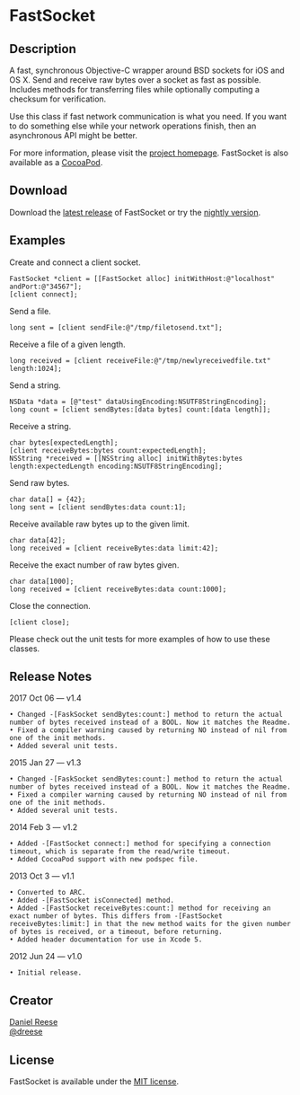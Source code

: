 FastSocket
===============

Description
---------------

A fast, synchronous Objective-C wrapper around BSD sockets for iOS and OS X.
Send and receive raw bytes over a socket as fast as possible. Includes methods
for transferring files while optionally computing a checksum for verification.

Use this class if fast network communication is what you need. If you want to
do something else while your network operations finish, then an asynchronous
API might be better.

For more information, please visit the [project homepage](http://github.com/dreese/fast-socket).
FastSocket is also available as a [CocoaPod](http://cocoapods.org/?q=fastsocket).

Download
---------------

Download the [latest release](https://github.com/dreese/fast-socket/releases) of FastSocket or try the [nightly version](https://github.com/dreese/fast-socket/archive/master.zip).

Examples
---------------

Create and connect a client socket.

	FastSocket *client = [[FastSocket alloc] initWithHost:@"localhost" andPort:@"34567"];
	[client connect];

Send a file.

	long sent = [client sendFile:@"/tmp/filetosend.txt"];

Receive a file of a given length.

	long received = [client receiveFile:@"/tmp/newlyreceivedfile.txt" length:1024];

Send a string.

	NSData *data = [@"test" dataUsingEncoding:NSUTF8StringEncoding];
	long count = [client sendBytes:[data bytes] count:[data length]];

Receive a string.

	char bytes[expectedLength];
	[client receiveBytes:bytes count:expectedLength];
	NSString *received = [[NSString alloc] initWithBytes:bytes length:expectedLength encoding:NSUTF8StringEncoding];

Send raw bytes.

	char data[] = {42};
	long sent = [client sendBytes:data count:1];

Receive available raw bytes up to the given limit.

	char data[42];
	long received = [client receiveBytes:data limit:42];

Receive the exact number of raw bytes given.

	char data[1000];
	long received = [client receiveBytes:data count:1000];

Close the connection.

	[client close];

Please check out the unit tests for more examples of how to use these classes.

Release Notes
---------------
2017 Oct 06 — v1.4

	• Changed -[FaskSocket sendBytes:count:] method to return the actual number of bytes received instead of a BOOL. Now it matches the Readme.
	• Fixed a compiler warning caused by returning NO instead of nil from one of the init methods.
	• Added several unit tests.

2015 Jan 27 — v1.3

	• Changed -[FaskSocket sendBytes:count:] method to return the actual number of bytes received instead of a BOOL. Now it matches the Readme.
	• Fixed a compiler warning caused by returning NO instead of nil from one of the init methods.
	• Added several unit tests.

2014 Feb 3 — v1.2

	• Added -[FastSocket connect:] method for specifying a connection timeout, which is separate from the read/write timeout.
	• Added CocoaPod support with new podspec file.

2013 Oct 3 — v1.1

	• Converted to ARC.
	• Added -[FastSocket isConnected] method.
	• Added -[FastSocket receiveBytes:count:] method for receiving an exact number of bytes. This differs from -[FastSocket receiveBytes:limit:] in that the new method waits for the given number of bytes is received, or a timeout, before returning.
	• Added header documentation for use in Xcode 5.

2012 Jun 24 — v1.0

	• Initial release.

Creator
---------------

[Daniel Reese](http://www.danandcheryl.com/)  
[@dreese](http://twitter.com/dreese)

License
---------------

FastSocket is available under the [MIT license](http://opensource.org/licenses/MIT).
